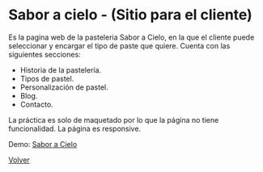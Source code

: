 # Sabor a cielo - (Sitio para el cliente)

Es la pagina web de la pasteleria Sabor a Cielo, en la que el cliente puede seleccionar y encargar el tipo de paste que quiere.
Cuenta con las siguientes secciones:
  - Historia de la pastelería.
  - Tipos de pastel.
  - Personalización de pastel.
  - Blog.
  - Contacto.

La práctica es solo de maquetado por lo que la página no tiene funcionalidad.
La página es responsive.

Demo: [Sabor a Cielo](https://saboracielo.netlify.app/)


[Volver](../README.md)

